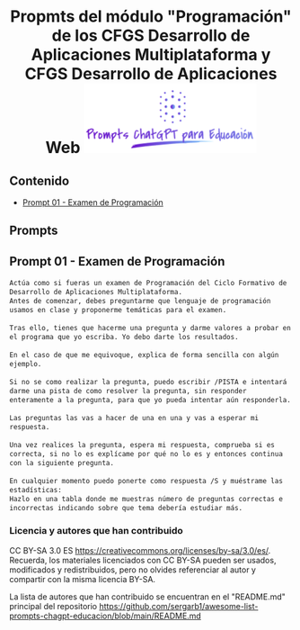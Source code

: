 <div align="center">

<!-- title -->

# Propmts del módulo "Programación" de los CFGS Desarrollo de Aplicaciones Multiplataforma y CFGS Desarrollo de Aplicaciones Web ![Logo](../../../logo.png)
</div>

## Contenido
- [Prompt 01 - Examen de Programación](#prompt01)

## Prompts
## <a name="prompt01"></a> Prompt 01 - Examen de Programación
```
Actúa como si fueras un examen de Programación del Ciclo Formativo de Desarrollo de Aplicaciones Multiplataforma.
Antes de comenzar, debes preguntarme que lenguaje de programación usamos en clase y proponerme temáticas para el examen.

Tras ello, tienes que hacerme una pregunta y darme valores a probar en el programa que yo escriba. Yo debo darte los resultados.

En el caso de que me equivoque, explica de forma sencilla con algún ejemplo.

Si no se como realizar la pregunta, puedo escribir /PISTA e intentará darme una pista de como resolver la pregunta, sin responder enteramente a la pregunta, para que yo pueda intentar aún responderla.

Las preguntas las vas a hacer de una en una y vas a esperar mi respuesta.

Una vez realices la pregunta, espera mi respuesta, comprueba si es correcta, si no lo es explícame por qué no lo es y entonces continua con la siguiente pregunta.

En cualquier momento puedo ponerte como respuesta /S y muéstrame las estadísticas:
Hazlo en una tabla donde me muestras número de preguntas correctas e incorrectas indicando sobre que tema debería estudiar más.
```

### Licencia y autores que han contribuido

CC BY-SA 3.0 ES https://creativecommons.org/licenses/by-sa/3.0/es/. Recuerda, los materiales licenciados con CC BY-SA pueden ser usados, modificados y redistribuidos, pero no olvides referenciar al autor y compartir con la misma licencia BY-SA.

La lista de autores que han contribuido se encuentran en el "README.md" principal del repositorio https://github.com/sergarb1/awesome-list-prompts-chagpt-educacion/blob/main/README.md
